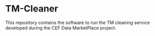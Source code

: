 # TM-Cleaner
This repository contains the software to run the TM cleaning service developed during the CEF Data MarketPlace project.
